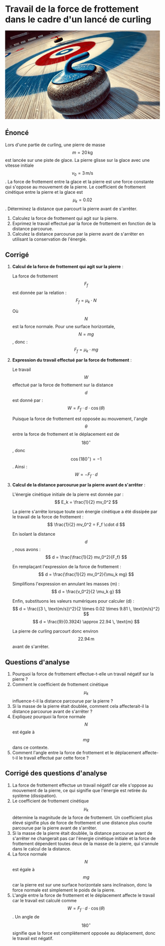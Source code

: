 # Travail de la force de frottement dans le cadre d'un lancé de curling

![](images/curling.webp)

## Énoncé

Lors d'une partie de curling, une pierre de masse $$m = 20 \, \text{kg}$$ est lancée sur une piste de glace. La pierre glisse sur la glace avec une vitesse initiale $$v_0 = 3 \, \text{m/s}$$. La force de frottement entre la glace et la pierre est une force constante qui s'oppose au mouvement de la pierre. Le coefficient de frottement cinétique entre la pierre et la glace est $$\mu_k = 0.02$$. Déterminez la distance que parcourt la pierre avant de s'arrêter.

1. Calculez la force de frottement qui agit sur la pierre.
2. Exprimez le travail effectué par la force de frottement en fonction de la distance parcourue.
3. Calculez la distance parcourue par la pierre avant de s'arrêter en utilisant la conservation de l'énergie.

## Corrigé

1. **Calcul de la force de frottement qui agit sur la pierre** :

   La force de frottement $$F_f$$ est donnée par la relation :
   $$
   F_f = \mu_k \cdot N
   $$

   Où $$N$$ est la force normale. Pour une surface horizontale, $$N = mg$$, donc :
   $$
   F_f = \mu_k \cdot mg
   $$

2. **Expression du travail effectué par la force de frottement** :

   Le travail $$W$$ effectué par la force de frottement sur la distance $$d$$ est donné par :
   $$
   W = F_f \cdot d \cdot \cos(\theta)
   $$

   Puisque la force de frottement est opposée au mouvement, l'angle $$\theta$$ entre la force de frottement et le déplacement est de $$180^\circ$$, donc $$\cos(180^\circ) = -1$$. Ainsi :
   $$
   W = -F_f \cdot d
   $$

3. **Calcul de la distance parcourue par la pierre avant de s'arrêter** :

   L'énergie cinétique initiale de la pierre est donnée par :
   $$
   E_k = \frac{1}{2} mv_0^2
   $$

   La pierre s'arrête lorsque toute son énergie cinétique a été dissipée par le travail de la force de frottement :
   $$
   \frac{1}{2} mv_0^2 = F_f \cdot d
   $$

   En isolant la distance $$d$$, nous avons :
   $$
   d = \frac{\frac{1}{2} mv_0^2}{F_f}
   $$

   En remplaçant l'expression de la force de frottement :
   $$
   d = \frac{\frac{1}{2} mv_0^2}{\mu_k mg}
   $$

   Simplifions l'expression en annulant les masses \(m\) :
   $$
   d = \frac{v_0^2}{2 \mu_k g}
   $$

   Enfin, substituons les valeurs numériques pour calculer \(d\) :
   $$
   d = \frac{(3 \, \text{m/s})^2}{2 \times 0.02 \times 9.81 \, \text{m/s}^2}
   $$
   $$
   d = \frac{9}{0.3924} \approx 22.94 \, \text{m}
   $$

   La pierre de curling parcourt donc environ $$22.94 \, \text{m}$$ avant de s'arrêter.

## Questions d'analyse

1. Pourquoi la force de frottement effectue-t-elle un travail négatif sur la pierre ?
2. Comment le coefficient de frottement cinétique $$\mu_k$$ influence-t-il la distance parcourue par la pierre ?
3. Si la masse de la pierre était doublée, comment cela affecterait-il la distance parcourue avant de s'arrêter ?
4. Expliquez pourquoi la force normale $$N$$ est égale à $$mg$$ dans ce contexte.
5. Comment l'angle entre la force de frottement et le déplacement affecte-t-il le travail effectué par cette force ?

## Corrigé des questions d'analyse

1. La force de frottement effectue un travail négatif car elle s'oppose au mouvement de la pierre, ce qui signifie que l'énergie est retirée du système (dissipation).
2. Le coefficient de frottement cinétique $$\mu_k$$ détermine la magnitude de la force de frottement. Un coefficient plus élevé signifie plus de force de frottement et une distance plus courte parcourue par la pierre avant de s'arrêter.
3. Si la masse de la pierre était doublée, la distance parcourue avant de s'arrêter ne changerait pas car l'énergie cinétique initiale et la force de frottement dépendent toutes deux de la masse de la pierre, qui s'annule dans le calcul de la distance.
4. La force normale $$N$$ est égale à $$mg$$ car la pierre est sur une surface horizontale sans inclinaison, donc la force normale est simplement le poids de la pierre.
5. L'angle entre la force de frottement et le déplacement affecte le travail car le travail est calculé comme $$W = F_f \cdot d \cdot \cos(\theta)$$. Un angle de $$180^\circ$$ signifie que la force est complètement opposée au déplacement, donc le travail est négatif.

